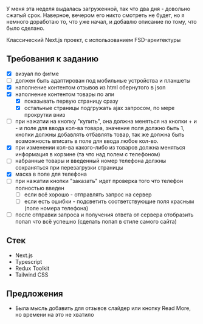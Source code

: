 У меня эта неделя выдалась загруженной, так что два дня - довольно сжатый срок. Наверное, вечером его никто смотреть не будет, но я немного доработаю то, что уже начал, и добавлю описание по тому, что было сделано.

Классический Next.js проект, с использованием FSD-архитектуры

## Требования к заданию

- [x] визуал по фигме
- [ ] должен быть адаптирован под мобильные устройства и планшеты
- [x] наполнение контентом отзывов из html обернутого в json
- [x] наполнение контентом товары по апи
    - [x] показывать первую страницу сразу
    - [x] остальные страницы подгружать ajax запросом, по мере прокрутки вниз
- [ ] при нажатии на кнопку "купить", она должна меняться на кнопки + и - и поле для ввода кол-ва товара, значение поля должно быть 1, кнопки должны добавлять отбавлять товар, так же должна быть возможность вписать в поле для ввода любое кол-во.
- [x] при изменении кол-ва какого-либо из товаров должна меняться информация в корзине (та что над полем с телефоном)
- [ ] набранные товары и введенный номер телефона должны сохраняться при перезагрузки страницы
- [x] маска в поле для телефона
- [ ] при нажатии кнопки "заказать" идет проверка того что телефон полностью введен
    - [ ] если всё хорошо - отправлять запрос на сервер
    - [ ] если есть ошибки - подсветить соответствующие поля красным (поле номера телефона)
- [ ] после отправки запроса и получения ответа от сервера отобразить попап что всё успешно (сделать попап в стиле самого сайта)

## Стек

- Next.js
- Typescript
- Redux Toolkit
- Tailwind CSS

## Предложения

- Была мысль добавить для отзывов слайдер или кнопку Read More, но времени на это не хватило

